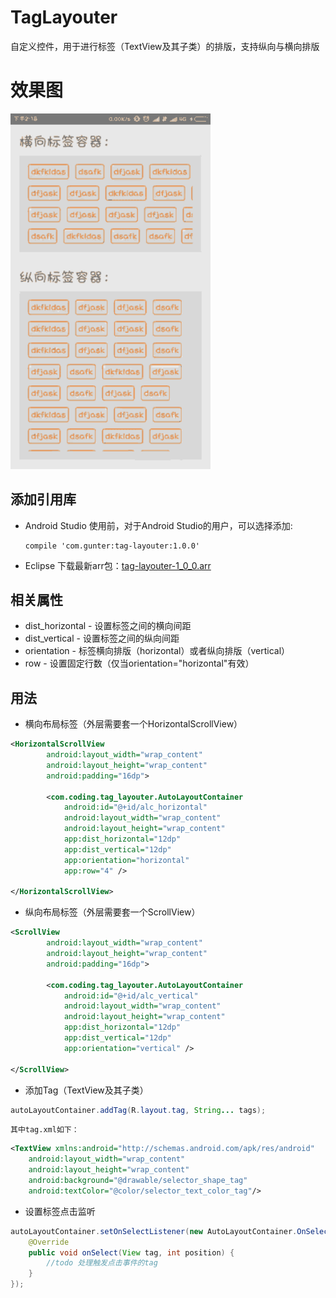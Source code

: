 # TagLayouter
自定义控件，用于进行标签（TextView及其子类）的排版，支持纵向与横向排版

# 效果图
<img src="resource/show.gif" width="320px"/>

## 添加引用库
* Android Studio
	使用前，对于Android Studio的用户，可以选择添加:
	```
	compile 'com.gunter:tag-layouter:1.0.0'
	```
	
* Eclipse
	下载最新arr包：[tag-layouter-1_0_0.arr](tag-layouter-1_0_0.arr?raw=true)

## 相关属性
* dist_horizontal - 设置标签之间的横向间距
* dist_vertical - 设置标签之间的纵向间距
* orientation - 标签横向排版（horizontal）或者纵向排版（vertical）
* row - 设置固定行数（仅当orientation="horizontal"有效）

## 用法
* 横向布局标签（外层需要套一个HorizontalScrollView）
```xml
<HorizontalScrollView
        android:layout_width="wrap_content"
        android:layout_height="wrap_content"
        android:padding="16dp">

        <com.coding.tag_layouter.AutoLayoutContainer
            android:id="@+id/alc_horizontal"
            android:layout_width="wrap_content"
            android:layout_height="wrap_content"
            app:dist_horizontal="12dp"
            app:dist_vertical="12dp"
            app:orientation="horizontal"
            app:row="4" />

</HorizontalScrollView>
```

* 纵向布局标签（外层需要套一个ScrollView）
```xml
<ScrollView
        android:layout_width="wrap_content"
        android:layout_height="wrap_content"
        android:padding="16dp">

        <com.coding.tag_layouter.AutoLayoutContainer
            android:id="@+id/alc_vertical"
            android:layout_width="wrap_content"
            android:layout_height="wrap_content"
            app:dist_horizontal="12dp"
            app:dist_vertical="12dp"
            app:orientation="vertical" />

</ScrollView>
```

* 添加Tag（TextView及其子类）
```java
autoLayoutContainer.addTag(R.layout.tag, String... tags);
```
    其中tag.xml如下：
```xml
<TextView xmlns:android="http://schemas.android.com/apk/res/android"
    android:layout_width="wrap_content"
    android:layout_height="wrap_content"
    android:background="@drawable/selector_shape_tag"
    android:textColor="@color/selector_text_color_tag"/>
```

* 设置标签点击监听
```java
autoLayoutContainer.setOnSelectListener(new AutoLayoutContainer.OnSelectListener() {
    @Override
    public void onSelect(View tag, int position) {
        //todo 处理触发点击事件的tag
    }
});
```
